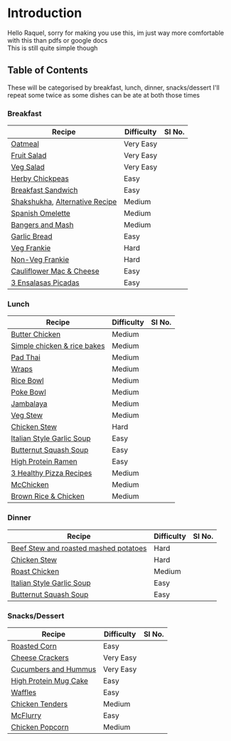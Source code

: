 # Introduction

Hello Raquel, sorry for making you use this, im just way more comfortable with this than pdfs or google docs \
This is still quite simple though

## Table of Contents

These will be categorised by breakfast, lunch, dinner, snacks/dessert
I'll repeat some twice as some dishes can be ate at both those times

### Breakfast
| Recipe | Difficulty | Sl No. |
| --- | --- | --- |
| [Oatmeal](https://github.com/Chick2D/recipes/blob/main/recipes/Oatmeal.md) | Very Easy | |
| [Fruit Salad](https://github.com/Chick2D/recipes/blob/main/recipes/Fruit%20Salad.md) | Very Easy | |
| [Veg Salad](https://github.com/Chick2D/recipes/blob/main/recipes/Veg%20Salad.md) | Very Easy | |
| [Herby Chickpeas](https://youtube.com/shorts/iTe_fCN7dkQ?feature=share) | Easy | |
| [Breakfast Sandwich](https://youtube.com/clip/UgkxW4AXZeWmG3SKB88AoVAdGXUogPmr7I3T) | Easy | | 
| [Shakshukha](https://youtu.be/L76XJqz9PWo), [Alternative Recipe](https://youtu.be/KLUSBT7i2j0) | Medium | |
| [Spanish Omelette](https://youtu.be/reC-BN-_VKI) | Medium | |
| [Bangers and Mash](https://github.com/Chick2D/recipes/blob/main/recipes/Bangers%20and%20Mash.md) | Medium |
| [Garlic Bread](https://youtu.be/wBFrmiDDIek) | Easy |
| [Veg Frankie](https://youtu.be/hEH0ugIyg0o) | Hard |
| [Non-Veg Frankie](https://youtu.be/FCWN9k0LpIY) | Hard |
| [Cauliflower Mac & Cheese](https://youtu.be/l2rRX80KknY) | Easy |
| [3 Ensalasas Picadas](https://youtu.be/CvfFVotO_0M) | Easy |

### Lunch 
| Recipe | Difficulty | Sl No. |
| --- | --- | --- |
| [Butter Chicken](https://youtu.be/4V9pPGrpN1E) | Medium | |
| [Simple chicken & rice bakes](https://youtu.be/ntd_Y2eywc4) | Medium | |
| [Pad Thai](https://youtu.be/puHSU9ZaZPY) | Medium | |
| [Wraps](https://youtube.com/shorts/YwqHCDEW_uQ?feature=share) | Medium | |
| [Rice Bowl](https://youtube.com/shorts/_bTjrwd9gj0?feature=share) | Medium | |
| [Poke Bowl](https://youtu.be/lM0TEcMF_Vw) | Medium |
| [Jambalaya](https://youtu.be/sEupzScns-o) | Medium|
| [Veg Stew](https://youtu.be/21ofoREnXbM) | Medium |
| [Chicken Stew](https://github.com/Chick2D/recipes/blob/main/recipes/Chicken%20Stew.md) | Hard | |
| [Italian Style Garlic Soup](https://recipe30.com/garlic-soup-italian-style.html/) | Easy |
| [Butternut Squash Soup](https://github.com/Chick2D/recipes/blob/main/recipes/Butternut%20squash%20soup.md) | Easy |
| [High Protein Ramen](https://youtube.com/shorts/jIGJXVLhChY?feature=share) | Easy |
| [3 Healthy Pizza Recipes](https://youtu.be/g2fTYDftlCg) | Medium |
| [McChicken](https://youtu.be/E-_cbqGiCbg) | Medium |
| [Brown Rice & Chicken](https://youtu.be/p7wB3VBA9AE) | Medium |

### Dinner
| Recipe | Difficulty | Sl No. |
| --- | --- | --- |
| [Beef Stew and roasted mashed potatoes](https://youtu.be/p53xab3c3tg) | Hard | |
| [Chicken Stew](https://github.com/Chick2D/recipes/blob/main/recipes/Chicken%20Stew.md) | Hard | |
| [Roast Chicken](https://youtu.be/OETLkPgt_pw) | Medium | 
| [Italian Style Garlic Soup](https://recipe30.com/garlic-soup-italian-style.html/) | Easy |
| [Butternut Squash Soup](https://github.com/Chick2D/recipes/blob/main/recipes/Butternut%20squash%20soup.md) | Easy |

### Snacks/Dessert

| Recipe | Difficulty | Sl No. |
| --- | --- | --- |
| [Roasted Corn](https://github.com/Chick2D/recipes/blob/main/recipes/Roasted%20Corn%20Cob.md) | Easy | |
| [Cheese Crackers](https://github.com/Chick2D/recipes/blob/main/recipes/Cheese%20Crackers.md) | Very Easy | |
| [Cucumbers and Hummus](https://github.com/Chick2D/recipes/blob/main/recipes/Cucumbers%20and%20Hummus.md) | Very Easy |
| [High Protein Mug Cake](https://youtu.be/qvFiMU24dPM) | Easy |
| [Waffles](https://youtu.be/uTIjwx50e8A) | Easy |
| [Chicken Tenders](https://youtu.be/vQqQw9OysTU) | Medium|
| [McFlurry](https://youtu.be/4XKOmQvcRLY) | Easy | 
| [Chicken Popcorn](https://youtu.be/_gWy3w5e09w) | Medium |
